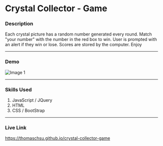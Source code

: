 # Crystal Collector - Game

### Description
Each crystal picture has a random number generated every round. Match "your number" with the number in the red box to win. User is prompted with an alert if they win or lose. Scores are stored by the computer. Enjoy

- - -

### Demo
![Image 1](/images/image01.gif)

- - -

### Skills Used
1. JavaScript / JQuery
2. HTML
3. CSS / BootStrap

- - - 
### Live Link
https://thomaschsu.github.io/crystal-collector-game